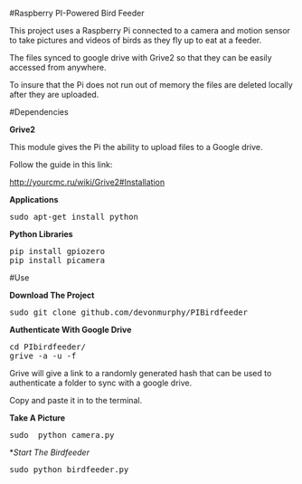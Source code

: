 #Raspberry PI-Powered Bird Feeder

This project uses a Raspberry Pi connected to a camera and motion sensor to take pictures and videos of birds as they fly up to eat at a feeder.

The files synced to google drive with Grive2 so that they can be easily accessed from anywhere.

To insure that the Pi does not run out of memory the files are deleted locally after they are uploaded.

#Dependencies

**Grive2**

This module gives the Pi the ability to upload files to a Google drive.

Follow the guide in this link:

http://yourcmc.ru/wiki/Grive2#Installation

**Applications**
<pre>
sudo apt-get install python
</pre>

**Python Libraries**
<pre>
pip install gpiozero
pip install picamera
</pre>

#Use

**Download The Project**
<pre>
sudo git clone github.com/devonmurphy/PIBirdfeeder
</pre>
**Authenticate With Google Drive**
<pre>
cd PIbirdfeeder/
grive -a -u -f
</pre>
Grive will give a link to a randomly generated hash that can be used to authenticate a folder to sync with a google drive.

Copy and paste it in to the terminal.

**Take A Picture**
<pre>
sudo  python camera.py
</pre>
**Start The Birdfeeder*
<pre>
sudo python birdfeeder.py
</pre>

